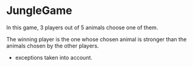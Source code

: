 # JungleGame

In this game, 3 players out of 5 animals choose one of them.

The winning player is the one whose chosen animal is stronger than the animals chosen by the other players.

+ exceptions taken into account.
